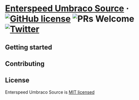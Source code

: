 # [Enterspeed Umbraco Source](https://www.enterspeed.com/) &middot; [![GitHub license](https://img.shields.io/badge/license-MIT-blue.svg)](./LICENSE) ![PRs Welcome](https://img.shields.io/badge/PRs-welcome-brightgreen.svg) [![Twitter](https://img.shields.io/twitter/follow/enterspeedhq?style=social)](https://twitter.com/enterspeedhq)

## Getting started

## Contributing

## License

Enterspeed Umbraco Source is [MIT licensed](./LICENSE)
